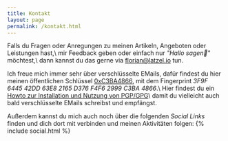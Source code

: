 ```yaml
---
title: Kontakt
layout: page
permalink: /kontakt.html
---
```

Falls du Fragen oder Anregungen zu meinen Artikeln, Angeboten 
oder Leistungen hast,\\
mir Feedback geben 
oder einfach nur *"Hallo sagen👋"* möchtest,\\
dann kannst du das gerne via <florian@latzel.io> tun.

Ich freue mich immer sehr über verschlüsselte EMails,
dafür findest du hier meinen öffentlichen Schlüssel [0xC3BA4866](
/assets/files/3F9F644542DD63E82165D376F4F62999C3BA4866.asc),
mit dem Fingerprint *3F9F 6445 42DD 63E8 2165 D376 F4F6 2999 C3BA 4866*.\\
Hier findest du ein 
[Howto zur Installation und Nutzung von PGP/GPG](/gnupg-micro-howto.html)\\
damit du vielleicht auch bald verschlüsselte EMails schreibst und empfängst.

Außerdem kannst du mich auch noch über die folgenden *Social Links* finden 
und dich dort mit verbinden und meinen Aktivitäten folgen: 
{% include social.html %}

